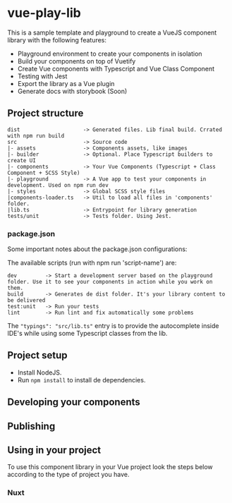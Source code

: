 # vue-play-lib

This is a sample template and playground to create a VueJS component library with the following features:
- Playground environment to create your components in isolation
- Build your components on top of Vuetify
- Create Vue components with Typescript and Vue Class Component
- Testing with Jest
- Export the library as a Vue plugin
- Generate docs with storybook (Soon)

## Project structure

```
dist                    -> Generated files. Lib final build. Crrated with npm run build
src                     -> Source code  
|- assets               -> Components assets, like images
|- builder              -> Optional. Place Typescript builders to create UI
|- components           -> Your Vue Components (Typescript + Class Component + SCSS Style)
|- playground           -> A Vue app to test your components in development. Used on npm run dev
|- styles               -> Global SCSS style files
|components-loader.ts   -> Util to load all files in 'components' folder.
|lib.ts                 -> Entrypoint for library generation
tests/unit              -> Tests folder. Using Jest.
```

### package.json

Some important notes about the package.json configurations:

The available scripts (run with npm run 'script-name') are:

```
dev         -> Start a development server based on the playground folder. Use it to see your components in action while you work on them.
build       -> Generates de dist folder. It's your library content to be delivered
test:unit   -> Run your tests
lint        -> Run lint and fix automatically some problems

```

The <code>"typings": "src/lib.ts"</code> entry is to provide the autocomplete inside IDE's while using some Typescript classes from the lib.

## Project setup

- Install NodeJS.
- Run <code>npm install</code> to install de dependencies.

## Developing your components


## Publishing


## Using in your project

To use this component library in your Vue project look the steps below according to the type of project you have.

### Nuxt


